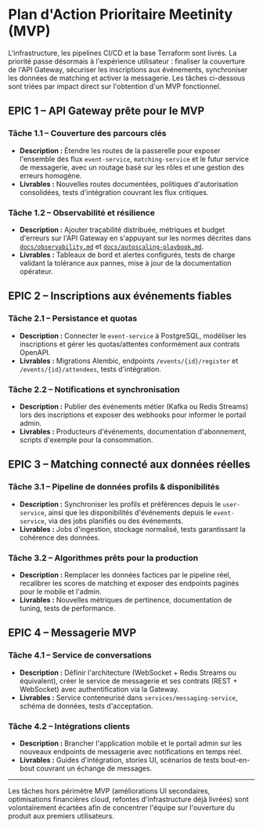 # Plan d'Action Prioritaire Meetinity (MVP)

L'infrastructure, les pipelines CI/CD et la base Terraform sont livrés. La priorité passe désormais à l'expérience utilisateur : finaliser la couverture de l'API Gateway, sécuriser les inscriptions aux événements, synchroniser les données de matching et activer la messagerie. Les tâches ci-dessous sont triées par impact direct sur l'obtention d'un MVP fonctionnel.

## EPIC 1 – API Gateway prête pour le MVP

### Tâche 1.1 – Couverture des parcours clés
- **Description :** Étendre les routes de la passerelle pour exposer l'ensemble des flux `event-service`, `matching-service` et le futur service de messagerie, avec un routage basé sur les rôles et une gestion des erreurs homogène.
- **Livrables :** Nouvelles routes documentées, politiques d'autorisation consolidées, tests d'intégration couvrant les flux critiques.

### Tâche 1.2 – Observabilité et résilience
- **Description :** Ajouter traçabilité distribuée, métriques et budget d'erreurs sur l'API Gateway en s'appuyant sur les normes décrites dans [`docs/observability.md`](docs/observability.md) et [`docs/autoscaling-playbook.md`](docs/autoscaling-playbook.md).
- **Livrables :** Tableaux de bord et alertes configurés, tests de charge validant la tolérance aux pannes, mise à jour de la documentation opérateur.

## EPIC 2 – Inscriptions aux événements fiables

### Tâche 2.1 – Persistance et quotas
- **Description :** Connecter le `event-service` à PostgreSQL, modéliser les inscriptions et gérer les quotas/attentes conformément aux contrats OpenAPI.
- **Livrables :** Migrations Alembic, endpoints `/events/{id}/register` et `/events/{id}/attendees`, tests d'intégration.

### Tâche 2.2 – Notifications et synchronisation
- **Description :** Publier des événements métier (Kafka ou Redis Streams) lors des inscriptions et exposer des webhooks pour informer le portail admin.
- **Livrables :** Producteurs d'événements, documentation d'abonnement, scripts d'exemple pour la consommation.

## EPIC 3 – Matching connecté aux données réelles

### Tâche 3.1 – Pipeline de données profils & disponibilités
- **Description :** Synchroniser les profils et préférences depuis le `user-service`, ainsi que les disponibilités d'événements depuis le `event-service`, via des jobs planifiés ou des événements.
- **Livrables :** Jobs d'ingestion, stockage normalisé, tests garantissant la cohérence des données.

### Tâche 3.2 – Algorithmes prêts pour la production
- **Description :** Remplacer les données factices par le pipeline réel, recalibrer les scores de matching et exposer des endpoints paginés pour le mobile et l'admin.
- **Livrables :** Nouvelles métriques de pertinence, documentation de tuning, tests de performance.

## EPIC 4 – Messagerie MVP

### Tâche 4.1 – Service de conversations
- **Description :** Définir l'architecture (WebSocket + Redis Streams ou équivalent), créer le service de messagerie et ses contrats (REST + WebSocket) avec authentification via la Gateway.
- **Livrables :** Service conteneurisé dans `services/messaging-service`, schéma de données, tests d'acceptation.

### Tâche 4.2 – Intégrations clients
- **Description :** Brancher l'application mobile et le portail admin sur les nouveaux endpoints de messagerie avec notifications en temps réel.
- **Livrables :** Guides d'intégration, stories UI, scénarios de tests bout-en-bout couvrant un échange de messages.

---

Les tâches hors périmètre MVP (améliorations UI secondaires, optimisations financières cloud, refontes d'infrastructure déjà livrées) sont volontairement écartées afin de concentrer l'équipe sur l'ouverture du produit aux premiers utilisateurs.

